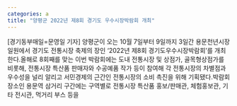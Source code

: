 ```yaml
---
categories: a
title: "양평군 2022년 제8회 경기도 우수시장박람회 개최"
---
```

[경기동부매일=문영일 기자] 양평군이 오는 10월 7일부터 9일까지 3일간 용문천년시장 일원에서 경기도 전통시장 축제의 장인 ‘2022년 제8회 경기도우수시장박람회’를 개최한다.올해로 8회째를 맞는 이번 박람회에는 도내 전통시장 및 상점가, 골목형상점가를 비롯해, 전통시장 특산품 판매자와 수공예품 작가 등이 참여해 각 전통시장의 차별점과 우수성을 널리 알리고 서민경제의 근간인 전통시장의 소비 촉진을 위해 기획됐다.박람회 장소인 용문역 삼거리 구간에는 구역별로 전통시장 특산품 홍보/판매관, 체험홍보관, 기타 전시관, 먹거리 부스 등을